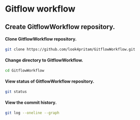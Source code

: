 # Gitflow workflow

## Create GitflowWorkflow repository.

#### Clone GitflowWorkflow repository.

```sh
git clone https://github.com/look4pritam/GitflowWorkflow.git
```

#### Change directory to GitflowWorkflow.

```sh
cd GitflowWorkflow
```

#### View status of GitflowWorkflow repository.

```sh
git status
```

#### View the commit history.

```sh
git log --oneline --graph
```
